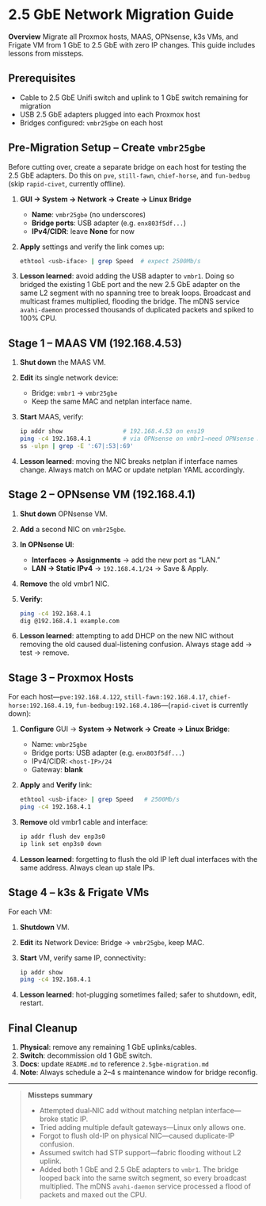 # 2.5 GbE Network Migration Guide

**Overview**
Migrate all Proxmox hosts, MAAS, OPNsense, k3s VMs, and Frigate VM from 1 GbE to 2.5 GbE with zero IP changes.
This guide includes lessons from missteps.

## Prerequisites

- Cable to 2.5 GbE Unifi switch and uplink to 1 GbE switch remaining for migration
- USB 2.5 GbE adapters plugged into each Proxmox host
- Bridges configured: `vmbr25gbe` on each host

## Pre-Migration Setup – Create `vmbr25gbe`

Before cutting over, create a separate bridge on each host for testing the 2.5&nbsp;GbE adapters.
Do this on `pve`, `still-fawn`, `chief-horse`, and `fun-bedbug` (skip `rapid-civet`, currently offline).

1. **GUI → System → Network → Create → Linux Bridge**
   - **Name**: `vmbr25gbe` (no underscores)
   - **Bridge ports**: USB adapter (e.g. `enx803f5df...`)
   - **IPv4/CIDR**: leave **None** for now
2. **Apply** settings and verify the link comes up:

   ```bash
   ethtool <usb-iface> | grep Speed  # expect 2500Mb/s
   ```

3. **Lesson learned**: avoid adding the USB adapter to `vmbr1`. Doing so bridged
   the existing 1&nbsp;GbE port and the new 2.5&nbsp;GbE adapter on the same L2
   segment with no spanning tree to break loops. Broadcast and multicast frames
   multiplied, flooding the bridge. The mDNS service `avahi-daemon` processed
   thousands of duplicated packets and spiked to 100% CPU.

## Stage 1 – MAAS VM (192.168.4.53)

1. **Shut down** the MAAS VM.  
2. **Edit** its single network device:  
   - Bridge: `vmbr1` → `vmbr25gbe`  
   - Keep the same MAC and netplan interface name.  
3. **Start** MAAS, verify:

   ```bash
   ip addr show                 # 192.168.4.53 on ens19
   ping -c4 192.168.4.1         # via OPNsense on vmbr1→need OPNsense migration first
   ss -ulpn | grep -E ':67|:53|:69'
   ```

4. **Lesson learned**: moving the NIC breaks netplan if interface names change.
   Always match on MAC or update netplan YAML accordingly.

## Stage 2 – OPNsense VM (192.168.4.1)

1. **Shut down** OPNsense VM.  
2. **Add** a second NIC on `vmbr25gbe`.  
3. **In OPNsense UI**:  
   - **Interfaces → Assignments** → add the new port as “LAN.”  
   - **LAN → Static IPv4** → `192.168.4.1/24` → Save & Apply.  
4. **Remove** the old vmbr1 NIC.  
5. **Verify**:

   ```bash
   ping -c4 192.168.4.1
   dig @192.168.4.1 example.com
   ```

6. **Lesson learned**: attempting to add DHCP on the new NIC without removing the old caused dual-listening confusion.
   Always stage add → test → remove.

## Stage 3 – Proxmox Hosts

For each host—`pve:192.168.4.122`, `still-fawn:192.168.4.17`,
`chief-horse:192.168.4.19`, `fun-bedbug:192.168.4.186`—(`rapid-civet` is currently down):

1. **Configure** GUI → **System → Network → Create → Linux Bridge**:
   - Name: `vmbr25gbe`
   - Bridge ports: USB adapter (e.g. `enx803f5df...`)
   - IPv4/CIDR: `<host-IP>/24`
   - Gateway: **blank**
2. **Apply** and **Verify** link:

   ```bash
   ethtool <usb-iface> | grep Speed   # 2500Mb/s
   ping -c4 192.168.4.1
   ```

3. **Remove** old vmbr1 cable and interface:

   ```bash
   ip addr flush dev enp3s0
   ip link set enp3s0 down
   ```

4. **Lesson learned**: forgetting to flush the old IP left dual interfaces with the same address.
   Always clean up stale IPs.

## Stage 4 – k3s & Frigate VMs

For each VM:

1. **Shutdown** VM.
2. **Edit** its Network Device: Bridge → `vmbr25gbe`, keep MAC.
3. **Start** VM, verify same IP, connectivity:

   ```bash
   ip addr show
   ping -c4 192.168.4.1
   ```

4. **Lesson learned**: hot-plugging sometimes failed; safer to shutdown, edit, restart.

## Final Cleanup

1. **Physical**: remove any remaining 1 GbE uplinks/cables.
2. **Switch**: decommission old 1 GbE switch.
3. **Docs**: update `README.md` to reference `2.5gbe-migration.md`
4. **Note**: Always schedule a 2–4 s maintenance window for bridge reconfig.

---

> **Missteps summary**
>
> - Attempted dual‐NIC add without matching netplan interface—broke static IP.
> - Tried adding multiple default gateways—Linux only allows one.
> - Forgot to flush old-IP on physical NIC—caused duplicate-IP confusion.
> - Assumed switch had STP support—fabric flooding without L2 uplink.
 > - Added both 1&nbsp;GbE and 2.5&nbsp;GbE adapters to `vmbr1`. The bridge looped
 >   back into the same switch segment, so every broadcast multiplied. The mDNS
 >   `avahi-daemon` service processed a flood of packets and maxed out the CPU.
